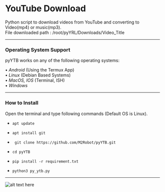 # YouTube Download
Python script to download videos from YouTube and converting to Video(mp4) or music(mp3).<br>
File downloaded path : /root/pyYRL/Downloads/Video_Title

---
### Operating System Support
pyYTB works on any of the following operating systems:

• *Android* (Using the Termux App)<br>
• *Linux* (Debian Based Systems)<br>
• *MacOS, IOS* (Terminal, ISH)<br>
• *Windows*<br>

---
### How to Install
Open the terminal and type following commands (Default OS is Linux). 

* `apt update`

* `apt install git`

* ` git clone https://github.com/M2Robot/pyYTB.git`

* `cd pyYTB`

* `pip install -r requirement.txt`

* `python3 py_ytb.py`

---
<img src="https://i.ibb.co/rmLrm1j/uid-70-A7601-C-9-BF4-4-D8-B-96-D4-36290903-BB1-D-1621679772646-source-other-origin-gallery.jpg" title="pyYTB-Tool" alt="alt text here"/>
